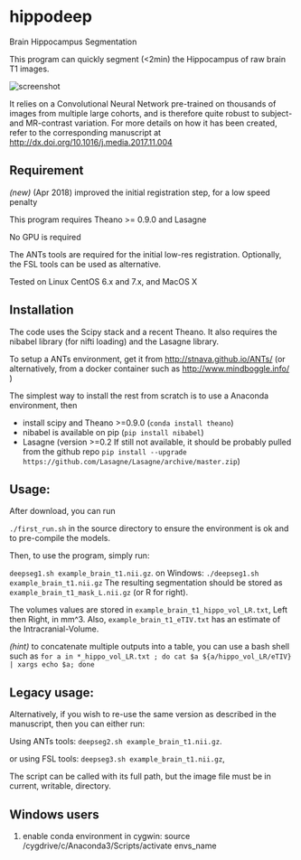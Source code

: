 # hippodeep
Brain Hippocampus Segmentation

This program can quickly segment (<2min) the Hippocampus of raw brain T1 images.

![screenshot](blink.gif?raw=True)

It relies on a Convolutional Neural Network pre-trained on thousands of images from multiple large cohorts, and is therefore quite robust to subject- and MR-contrast variation.
For more details on how it has been created, refer to the corresponding manuscript at http://dx.doi.org/10.1016/j.media.2017.11.004

## Requirement
*(new)* (Apr 2018) improved the initial registration step, for a low speed penalty

This program requires Theano >= 0.9.0 and Lasagne

No GPU is required

The ANTs tools are required for the initial low-res registration. Optionally, the FSL tools can be used as alternative.

Tested on Linux CentOS 6.x and 7.x, and MacOS X

## Installation

The code uses the Scipy stack and a recent Theano. It also requires the nibabel library (for nifti loading) and the Lasagne library.

To setup a ANTs environment, get it from http://stnava.github.io/ANTs/ (or alternatively, from a docker container such as http://www.mindboggle.info/ )

The simplest way to install the rest from scratch is to use a Anaconda environment, then
* install scipy and Theano >=0.9.0 (`conda install theano`)
* nibabel is available on pip (`pip install nibabel`)
* Lasagne (version >=0.2 If still not available, it should be probably pulled from the github repo `pip install --upgrade https://github.com/Lasagne/Lasagne/archive/master.zip`)


## Usage:
After download, you can run

`./first_run.sh` in the source directory to ensure the environment is ok and to pre-compile the models.

Then, to use the program, simply run:

`deepseg1.sh example_brain_t1.nii.gz`.
on Windows:
    `./deepseg1.sh example_brain_t1.nii.gz`
The resulting segmentation should be stored as `example_brain_t1_mask_L.nii.gz` (or R for right).

The volumes values are stored in `example_brain_t1_hippo_vol_LR.txt`, Left then Right, in mm^3. Also, `example_brain_t1_eTIV.txt` has an estimate of the Intracranial-Volume.

*(hint)* to concatenate multiple outputs into a table, you can use a bash shell such as `for a in *_hippo_vol_LR.txt ; do cat $a ${a/hippo_vol_LR/eTIV} | xargs echo $a; done`

## Legacy usage:
Alternatively, if you wish to re-use the same version as described in the manuscript, then you can either run:

Using ANTs tools: `deepseg2.sh example_brain_t1.nii.gz`.

or using FSL tools: `deepseg3.sh example_brain_t1.nii.gz`,

The script can be called with its full path, but the image file must be in current, writable, directory.
## Windows users
1. enable conda environment in cygwin:
    source /cygdrive/c/Anaconda3/Scripts/activate envs_name
    
